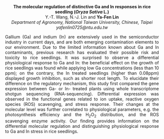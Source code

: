<center><strong>The molecular regulation of distinctive Ga and In responses in rice
seedling (<i>Oryza Sativa</i> L.)</strong>

<center>Y.-T. Wang, N.-J. Lin and <strong>Ya-Fen Lin</strong>

<center><i>Department of Agronomy, National Taiwan University, Chinese, Taipei</i>

<center><i>yafenlin0725@ntu.edu.tw</i>

<p style="text-align:justify">Gallium (Ga) and indium (In) are extensively used in the semiconductor
industry in current days, and are both emerging contamination elements
to our environment. Due to the limited information known about Ga and In
contaminants, previous research has evaluated their possible risk and
toxicity to rice seedlings. It was surprised to observe a differential
physiological response to Ga and In: the beneficial effect on the growth
of rice seedlings was found while applying low Ga concentrations (less
than 10 ppm); on the contrary, the In treated seedlings (higher than
0.08ppm) displayed growth inhibition, such as shorter root length. To
elucidate their difference on the regulatory mechanism, this study first
compared the gene expression between Ga- or In- treated plants using
whole transcriptome shotgun sequencing (RNA-sequencing). Differential
expression was observed in the functional genes related to ion uptake,
reactive oxygen species (ROS) scavenging, and stress response. Their
changes at the molecular level was further correlated to physiological
parameters, e.g. the photosynthesis efficiency and the H<sub>2</sub>O<sub>2</sub>
distribution, and the ROS scavenging enzyme activity. Our finding
provides information on the differential molecular regulation and
distinguishing physiological response to Ga and In stress in rice
seedlings.


